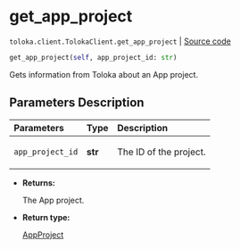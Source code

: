 # get_app_project
`toloka.client.TolokaClient.get_app_project` | [Source code](https://github.com/Toloka/toloka-kit/blob/v1.1.2/src/client/__init__.py#L3606)

```python
get_app_project(self, app_project_id: str)
```

Gets information from Toloka about an App project.

## Parameters Description

| Parameters | Type | Description |
| :----------| :----| :-----------|
`app_project_id`|**str**|<p>The ID of the project.</p>

* **Returns:**

  The App project.

* **Return type:**

  [AppProject](toloka.client.app.AppProject.md)
